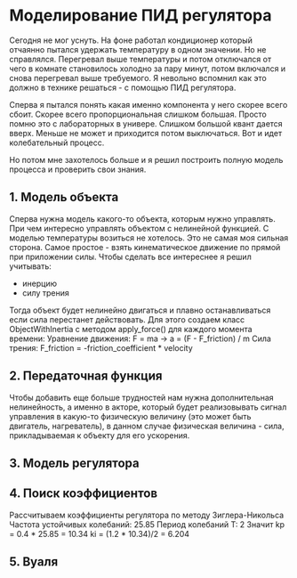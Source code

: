 # Моделирование ПИД регулятора

Сегодня не мог уснуть. На фоне работал кондиционер который отчаянно пытался удержать температуру в одном значении. 
Но не справлялся. Перегревал выше температуры и потом отключался от чего в комнате становилось холодно за пару минут,
потом включался и снова перегревал выше требуемого. Я невольно вспомнил как это должно в технике решаться -
с помощью ПИД регулятора.

Сперва я пытался понять какая именно компонента у него скорее всего сбоит. Скорее всего пропорциональная слишком большая. 
Просто помню это с лабораторных в универе. Слишком большой квант дается вверх. Меньше не может и приходится потом выключаться. 
Вот и идет колебательный процесс.

Но потом мне захотелось больше и я решил построить полную модель процесса и проверить свои знания.

## 1. Модель объекта
Сперва нужна модель какого-то объекта, которым нужно управлять. При чем интересно управлять объектом 
с нелинейной функцией. С моделью температуры возиться не хотелось. Это не самая моя сильная сторона. 
Самое простое - взять кинематическое движение по прямой при приложении силы. 
Чтобы сделать все интереснее я решил учитывать:
- инерцию
- силу трения

Тогда объект будет нелинейно двигаться и плавно останавливаться если сила перестанет действовать.
Для этого создаем класс ObjectWithInertia с методом apply_forcе() для каждого момента времени:
Уравнение движения: F = ma -> a = (F - F_friction) / m
Сила трения: F_friction = -friction_coefficient * velocity


## 2. Передаточная функция
Чтобы добавить еще больше трудностей нам нужна дополнительная нелинейность, а именно в акторе, который будет 
реализовывать сигнал управления в какую-то физическую величину (это может быть двигатель, нагреватель), в данном
случае физическая величина - сила, прикладываемая к объекту для его ускорения.

## 3. Модель регулятора

## 4. Поиск коэффициентов
Рассчитываем коэффициенты регулятора по методу Зиглера-Никольса
Частота устойчивых колебаний: 25.85
Период колебаний T: 2
Значит kp = 0.4 * 25.85 = 10.34
ki = (1.2 * 10.34)/2 = 6.204

## 5. Вуаля
